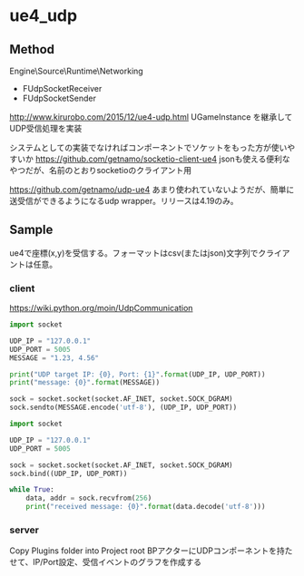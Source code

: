 # ue4_udp

## Method
Engine\Source\Runtime\Networking
- FUdpSocketReceiver
- FUdpSocketSender

http://www.kirurobo.com/2015/12/ue4-udp.html
UGameInstance を継承してUDP受信処理を実装

システムとしての実装でなければコンポーネントでソケットをもった方が使いやすいか
https://github.com/getnamo/socketio-client-ue4
jsonも使える便利なやつだが、名前のとおりsocketioのクライアント用

https://github.com/getnamo/udp-ue4
あまり使われていないようだが、簡単に送受信ができるようになるudp wrapper。リリースは4.19のみ。

## Sample
ue4で座標(x,y)を受信する。フォーマットはcsv(またはjson)文字列でクライアントは任意。

### client
https://wiki.python.org/moin/UdpCommunication

``` py:udp_client.py
import socket

UDP_IP = "127.0.0.1"
UDP_PORT = 5005
MESSAGE = "1.23, 4.56"

print("UDP target IP: {0}, Port: {1}".format(UDP_IP, UDP_PORT))
print("message: {0}".format(MESSAGE))

sock = socket.socket(socket.AF_INET, socket.SOCK_DGRAM)
sock.sendto(MESSAGE.encode('utf-8'), (UDP_IP, UDP_PORT))
```

``` py:udp_server.py
import socket

UDP_IP = "127.0.0.1"
UDP_PORT = 5005

sock = socket.socket(socket.AF_INET, socket.SOCK_DGRAM)
sock.bind((UDP_IP, UDP_PORT))

while True:
    data, addr = sock.recvfrom(256)
    print("received message: {0}".format(data.decode('utf-8')))
```

### server

Copy Plugins folder into Project root
BPアクターにUDPコンポーネントを持たせて、IP/Port設定、受信イベントのグラフを作成する
